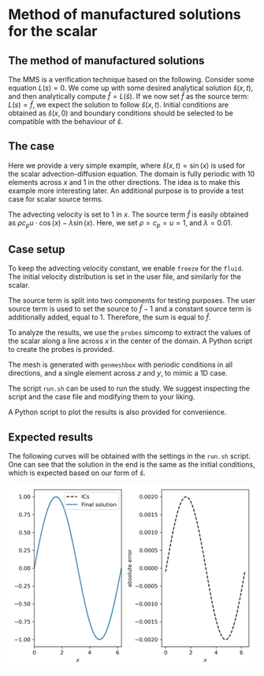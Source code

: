 # Method of manufactured solutions for the scalar


## The method of manufactured solutions

The MMS is a verification technique based on the following. Consider some
equation $L(s) = 0$. We come up with some desired analytical solution $\hat
s(x,t)$, and  then analytically compute $\hat f = L(\hat s)$. If we now set
$\hat f$ as the source term: $L(s) = \hat f$, we expect the solution to follow
$\hat s(x, t)$.
Initial conditions are obtained as $\hat s(x, 0)$ and boundary conditions should
be selected to be compatible with the behaviour of $\hat s$.

## The case

Here we provide a very simple example, where $\hat s(x, t) = \sin(x)$ is used
for the scalar advection-diffusion equation. The domain is fully periodic with
10 elements across $x$ and 1 in the other directions. The idea is to make this
example more interesting later. An additional purpose is to provide a test case
for scalar source terms.

The advecting velocity is set to 1 in $x$. The source term $\hat f$ is easily
obtained as $\rho c_p u \cdot \cos(x) - \lambda \sin(x)$.
Here, we set $\rho = c_p =u = 1$, and $\lambda = 0.01$.


## Case setup
To keep the advecting velocity constant, we enable `freeze` for the `fluid`. The
initial velocity distribution is set in the user file, and similarly for the
scalar.

The source term is split into two components for testing purposes. The user
source term is used to set the source to $\hat f - 1$ and a constant source term
is additionally added, equal to $1$. Therefore, the sum is equal to $\hat f$.

To analyze the results, we use the `probes` simcomp to extract the values of the
scalar along a line across $x$ in the center of the domain. A Python script to
create the probes is provided.

The mesh is generated with `genmeshbox` with periodic conditions in all
directions, and a single element across $z$ and $y$, to mimic a 1D case.

The script `run.sh` can be used to run the study. We suggest inspecting the
script and the case file and modifying them to your liking.

A Python script to plot the results is also provided for convenience.

## Expected results
The following curves will be obtained with the settings in the `run.sh` script.
One can see that the solution in the end is the same as the initial conditions,
which is expected based on our form of $\hat s$.

<img src="results.png" alt="Results" width="500"/>
